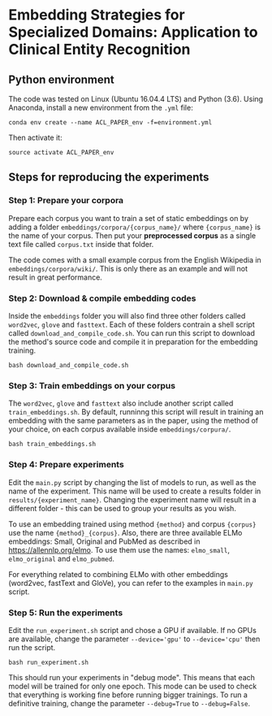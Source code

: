 # Embedding Strategies for Specialized Domains: Application to Clinical Entity Recognition

## Python environment

The code was tested on Linux (Ubuntu 16.04.4 LTS) and Python (3.6). Using Anaconda, install a new environment from the `.yml` file:

`conda env create --name ACL_PAPER_env -f=environment.yml`

Then activate it:

`source activate ACL_PAPER_env`

## Steps for reproducing the experiments

### Step 1: Prepare your corpora
Prepare each corpus you want to train a set of static embeddings on by adding a folder `embeddings/corpora/{corpus_name}/` where `{corpus_name}` is the name of your corpus. Then put your **preprocessed corpus** as a single text file called `corpus.txt` inside that folder.

The code comes with a small example corpus from the English Wikipedia in `embeddings/corpora/wiki/`. This is only there as an example and will not result in great performance.

### Step 2: Download & compile embedding codes
Inside the `embeddings` folder you will also find three other folders called `word2vec`, `glove` and `fasttext`. Each of these folders contrain a shell script called `download_and_compile_code.sh`. You can run this script to download the method's source code and compile it in preparation for the embedding training.

`bash download_and_compile_code.sh`

### Step 3: Train embeddings on your corpus
The `word2vec`, `glove` and `fasttext` also include another script called `train_embeddings.sh`. By default, runninng this script will result in training an embedding with the same parameters as in the paper, using the method of your choice, on each corpus available inside `embeddings/corpura/`.

`bash train_embeddings.sh`

### Step 4: Prepare experiments
Edit the `main.py` script by changing the list of models to run, as well as the name of the experiment. This name will be used to create a results folder in `results/{experiment_name}`. Changing the experiment name will result in a different folder - this can be used to group your results as you wish.

To use an embedding trained using method `{method}` and corpus `{corpus}` use the name `{method}_{corpus}`.
Also, there are three available ELMo embeddings: Small, Original and PubMed as described in https://allennlp.org/elmo. To use them use the names: `elmo_small`, `elmo_original` and `elmo_pubmed`.

For everything related to combining ELMo with other embeddings (word2vec, fastText and GloVe), you can refer to the examples in `main.py` script.

### Step 5: Run the experiments
Edit the `run_experiment.sh` script and chose a GPU if available. If no GPUs are available, change the parameter `--device='gpu'` to `--device='cpu'` then run the script.

`bash run_experiment.sh`

This should run your experiments in "debug mode". This means that each model will be trained for only one epoch. This mode can be used to check that everything is working fine before running bigger trainings. To run a definitive training, change the parameter `--debug=True` to `--debug=False`.
